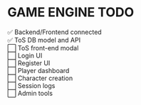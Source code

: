 # GAME ENGINE TODO

✅ Backend/Frontend connected  
✅ ToS DB model and API  
⬜ ToS front-end modal  
⬜ Login UI  
⬜ Register UI  
⬜ Player dashboard  
⬜ Character creation  
⬜ Session logs  
⬜ Admin tools

